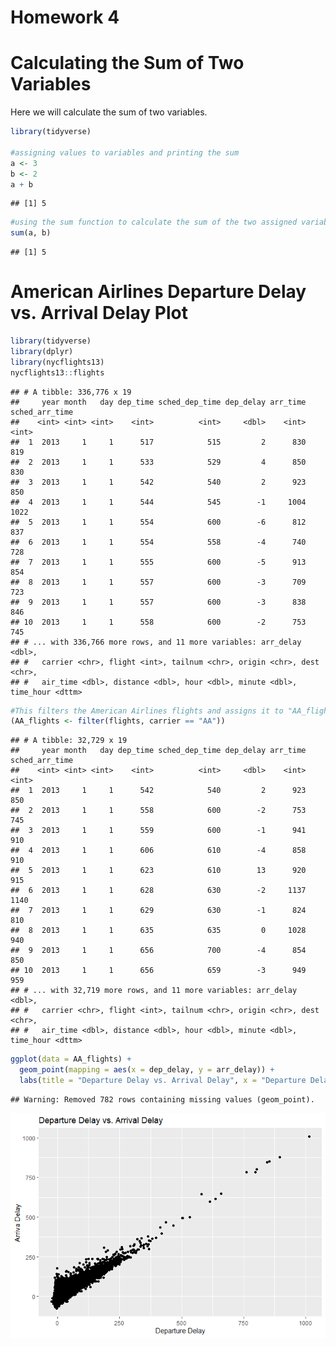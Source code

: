 Homework 4
================

# Calculating the Sum of Two Variables

Here we will calculate the sum of two variables.

``` r
library(tidyverse)

#assigning values to variables and printing the sum
a <- 3
b <- 2
a + b
```

    ## [1] 5

``` r
#using the sum function to calculate the sum of the two assigned variables
sum(a, b)
```

    ## [1] 5

# American Airlines Departure Delay vs. Arrival Delay Plot

``` r
library(tidyverse)
library(dplyr)
library(nycflights13)
nycflights13::flights
```

    ## # A tibble: 336,776 x 19
    ##     year month   day dep_time sched_dep_time dep_delay arr_time sched_arr_time
    ##    <int> <int> <int>    <int>          <int>     <dbl>    <int>          <int>
    ##  1  2013     1     1      517            515         2      830            819
    ##  2  2013     1     1      533            529         4      850            830
    ##  3  2013     1     1      542            540         2      923            850
    ##  4  2013     1     1      544            545        -1     1004           1022
    ##  5  2013     1     1      554            600        -6      812            837
    ##  6  2013     1     1      554            558        -4      740            728
    ##  7  2013     1     1      555            600        -5      913            854
    ##  8  2013     1     1      557            600        -3      709            723
    ##  9  2013     1     1      557            600        -3      838            846
    ## 10  2013     1     1      558            600        -2      753            745
    ## # ... with 336,766 more rows, and 11 more variables: arr_delay <dbl>,
    ## #   carrier <chr>, flight <int>, tailnum <chr>, origin <chr>, dest <chr>,
    ## #   air_time <dbl>, distance <dbl>, hour <dbl>, minute <dbl>, time_hour <dttm>

``` r
#This filters the American Airlines flights and assigns it to "AA_flights"
(AA_flights <- filter(flights, carrier == "AA"))
```

    ## # A tibble: 32,729 x 19
    ##     year month   day dep_time sched_dep_time dep_delay arr_time sched_arr_time
    ##    <int> <int> <int>    <int>          <int>     <dbl>    <int>          <int>
    ##  1  2013     1     1      542            540         2      923            850
    ##  2  2013     1     1      558            600        -2      753            745
    ##  3  2013     1     1      559            600        -1      941            910
    ##  4  2013     1     1      606            610        -4      858            910
    ##  5  2013     1     1      623            610        13      920            915
    ##  6  2013     1     1      628            630        -2     1137           1140
    ##  7  2013     1     1      629            630        -1      824            810
    ##  8  2013     1     1      635            635         0     1028            940
    ##  9  2013     1     1      656            700        -4      854            850
    ## 10  2013     1     1      656            659        -3      949            959
    ## # ... with 32,719 more rows, and 11 more variables: arr_delay <dbl>,
    ## #   carrier <chr>, flight <int>, tailnum <chr>, origin <chr>, dest <chr>,
    ## #   air_time <dbl>, distance <dbl>, hour <dbl>, minute <dbl>, time_hour <dttm>

``` r
ggplot(data = AA_flights) +
  geom_point(mapping = aes(x = dep_delay, y = arr_delay)) +
  labs(title = "Departure Delay vs. Arrival Delay", x = "Departure Delay", y = "Arriva Delay")
```

    ## Warning: Removed 782 rows containing missing values (geom_point).

![](hw_4_files/figure-gfm/plot_AAdata-1.png)<!-- -->
